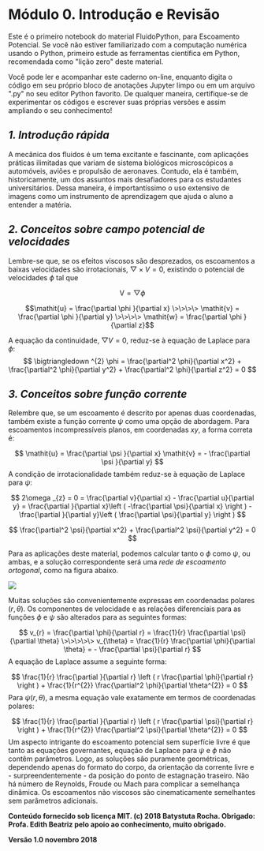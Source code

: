 # Módulo 0. Introdução e Revisão

Este é o primeiro notebook do material FluidoPython, para Escoamento Potencial. Se você não estiver familiarizado com a computação numérica usando o Python, primeiro estude as ferramentas científica em Python, recomendada como "lição zero" deste material.

Você pode ler e acompanhar este caderno on-line, enquanto digita o código em seu próprio bloco de anotações Jupyter limpo ou em um arquivo ".py" no seu editor Python favorito. De qualquer maneira, certifique-se de experimentar os códigos e escrever suas próprias versões e assim ampliando o seu conhecimento!

## *1. Introdução rápida*

A mecânica dos fluidos é um tema excitante e fascinante, com aplicações práticas ilimitadas que variam de sistema biológicos microscópicos a automóveis, aviões e propulsão de aeronaves. Contudo, ela é também, historicamente, um dos assuntos mais desafiadores para os estudantes universitários. Dessa maneira, é importantíssimo o uso extensivo de imagens como um instrumento de aprendizagem que ajuda o aluno a entender a matéria.

## *2. Conceitos sobre campo potencial de velocidades*

Lembre-se que, se os efeitos viscosos são desprezados, os escoamentos a baixas velocidades são irrotacionais, $\bigtriangledown \times V = 0$, existindo o potencial de velocidades $\phi$ tal que

$$\mathrm{V} = \bigtriangledown \phi$$

$$\mathit{u} = \frac{\partial \phi }{\partial x} \>\>\>\>
\mathit{v} = \frac{\partial \phi }{\partial y} \>\>\>\>
\mathit{w} = \frac{\partial \phi }{\partial z}$$

A equação da continuidade, $\bigtriangledown V = 0$, reduz-se à equação de Laplace para $\phi$:
$$
\bigtriangledown ^{2} \phi = \frac{\partial^2 \phi}{\partial x^2} + \frac{\partial^2 \phi}{\partial y^2} + \frac{\partial^2 \phi}{\partial z^2} = 0
$$

## *3. Conceitos sobre função corrente* 

Relembre que, se um escoamento é descrito por apenas duas coordenadas, também existe a função corrente $\psi$ como uma opção de abordagem. Para escoamentos incompressíveis planos, em coordenadas $\mathit{xy}$, a forma correta é:

$$
\mathit{u} = \frac{\partial \psi }{\partial x} \mathit{v} = - \frac{\partial \psi }{\partial y}
$$
A condição de irrotacionalidade também reduz-se à equação de Laplace para $\psi$:

$$
2\omega _{z} = 0 = \frac{\partial v}{\partial x} - \frac{\partial u}{\partial y} = \frac{\partial }{\partial x}\left ( -\frac{\partial \psi}{\partial x} \right ) - \frac{\partial }{\partial y}\left ( \frac{\partial \psi}{\partial y} \right )
$$

$$
\frac{\partial^2 \psi}{\partial x^2} + \frac{\partial^2 \psi}{\partial y^2} = 0
$$

Para as aplicações deste material, podemos calcular tanto o $\phi$ como $\psi$, ou ambas, e a solução correspondente será uma *rede de escoamento ortogonal*, como na figura abaixo.

![](C:\MECANICA_DE_FLUIDOS_python\Script_Prof_Edith\FluidoPython\Linhas_Correntes_Equipotenciais.jpg)

Muitas soluções são convenientemente expressas em coordenadas polares $(r,\theta)$. Os componentes de velocidade e as relações diferenciais para as funções $\phi$ e $\psi$ são alterados para as seguintes formas:

$$
v_{r} = \frac{\partial \phi}{\partial r} = \frac{1}{r} \frac{\partial \psi}{\partial \theta} \>\>\>\>\> 
v_{\theta} = \frac{1}{r} \frac{\partial \phi}{\partial \theta} = - \frac{\partial \psi}{\partial r}
$$
A equação de Laplace assume a seguinte forma:

$$
\frac{1}{r} \frac{\partial }{\partial r} \left ( r \frac{\partial \phi}{\partial r} \right ) + \frac{1}{r^{2}} \frac{\partial^2 \phi}{\partial \theta^{2}} = 0
$$
Para $\psi(r,\theta)$, a mesma equação vale exatamente em termos de coordenadas polares:

$$
\frac{1}{r} \frac{\partial }{\partial r} \left ( r \frac{\partial \psi}{\partial r} \right ) + \frac{1}{r^{2}} \frac{\partial^2 \psi}{\partial \theta^{2}} = 0
$$
Um aspecto intrigante do escoamento potencial sem superfície livre é que tanto as equações governantes, equação de Laplace para $\psi​$ e $\phi​$ não contêm parâmetros. Logo, as soluções são puramente geométricas, dependendo apenas do formato do corpo, da orientação da corrente livre e - surpreendentemente - da posição do ponto de estagnação traseiro. Não há número de Reynolds, Froude ou Mach para complicar a semelhança dinâmica. Os escoamentos não viscosos são cinematicamente semelhantes sem parâmetros adicionais.



**Conteúdo fornecido sob licença MIT. (c) 2018 Batystuta Rocha. Obrigado: Profa. Edith Beatriz pelo apoio ao conhecimento, muito obrigado.**

**Versão 1.0 novembro 2018**
